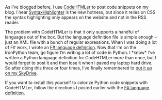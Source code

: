As I’ve blogged before, I use
[CodeHTMLer](http://www.codeplex.com/CodeHtmler) to post code snippets
on my blog. I hear
[SyntaxHighlighter](http://code.google.com/p/syntaxhighlighter/) is the
new hotness, but since it relies on CSS the syntax highlighting only
appears on the website and not in the RSS reader.

The problem with CodeHTMLer is that it only supports a handful of
languages out of the box. But the language definition file is simple
enough – just an XML file with a bunch of regular expressions. When I
was doing a lot of F\# work, I wrote an [F\# language
definition](http://devhawk.net/2007/12/07/Blogging+F+Code.aspx). Now
that I’m on the IronPython team, go figure I’m writing a lot of code in
Python. I \*know\* I’ve written a Python language definition for
CodeHTMLer more than once, but I would forget to post it and then lose
it when I paved my laptop hard drive. So after doing this three or four
times, I’ve finally remembered to [put it up on my
SkyDrive](http://cid-0d9bc809858885a4.skydrive.live.com/self.aspx/DevHawk%20Content/Python%20CodeHTMLer.xml).

If you want to install this yourself to colorize Python code snippets
with CodeHTMLer, follow the directions I posted earlier with the [F\#
language
definition](http://devhawk.net/2007/12/07/Blogging+F+Code.aspx).

